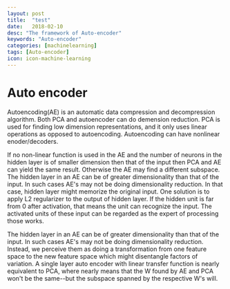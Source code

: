 ```yaml
---
layout: post
title:  "test"
date:   2018-02-10
desc: "The framework of Auto-encoder"
keywords: "Auto-encoder"
categories: [machinelearning]
tags: [Auto-encoder]
icon: icon-machine-learning
---
```


<link rel="stylesheet" href="https://www.w3schools.com/w3css/4/w3.css">
<link rel="stylesheet" href="https://www.w3schools.com/lib/w3-theme-black.css">

<!-- img_path: /YouYueHuang.github.io/static/assets/img/blog  -->

<div class="w3-twothird w3-container">
  <h1 class="w3-text-teal">Auto encoder</h1>
  <p>Autoencoding(AE) is an automatic data compression and decompression algorithm. Both PCA and autoencoder can do demension reduction. PCA is used for finding low dimension representations, and it only uses linear operations as opposed to autoencoding. Autoencoding can have nonlinear enoder/decoders.
  </p>
  <p> If no non-linear function is used in the AE and the number of neurons in the hidden layer is of smaller dimension then that of the input then PCA and AE can yield the same result. Otherwise the AE may find a different subspace. The hidden layer in an AE can be of greater dimensionality than that of the input. In such cases AE's may not be doing dimensionality reduction. In that case, hidden layer might memorize the original input. One solution is to apply L2 regularizer to the output of hidden layer. If the hidden unit is far from 0 after activation, that means the unit can recognize the input. The activated units of these input can be regarded as the expert of processing those works.
  </p>
  <p>
  The hidden layer in an AE can be of greater dimensionality than that of the input. In such cases AE's may not be doing dimensionality reduction. Instead, we perceive them as doing a transformation from one feature space to the new feature space which might disentangle factors of variation.
  A single layer auto encoder with linear transfer function is nearly equivalent to PCA, where nearly means that the W found by AE and PCA won't be the same--but the subspace spanned by the respective W's will. 
  </p>
  
</div>

